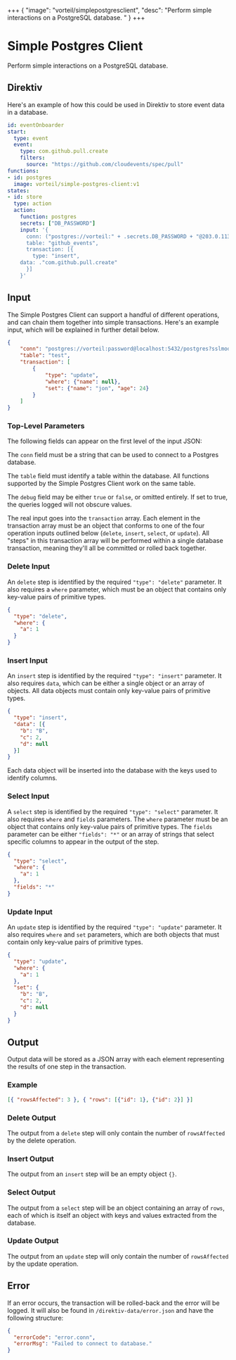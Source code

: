 +++
{
  "image": "vorteil/simplepostgresclient",
  "desc": "Perform simple interactions on a PostgreSQL database. "
}
+++
# Simple Postgres Client

Perform simple interactions on a PostgreSQL database. 

## Direktiv 

Here's an example of how this could be used in Direktiv to store event data in a database.

```yaml
id: eventOnboarder
start:
  type: event
  event: 
    type: com.github.pull.create
    filters:
      source: "https://github.com/cloudevents/spec/pull"
functions:
- id: postgres
  image: vorteil/simple-postgres-client:v1
states:
- id: store
  type: action
  action:
    function: postgres
    secrets: ["DB_PASSWORD"]
    input: '{
      conn: ("postgres://vorteil:" + .secrets.DB_PASSWORD + "@203.0.113.5:5432/github_events_db"),
      table: "github_events",
      transaction: [{
        type: "insert",
	data: ."com.github.pull.create"
      }]
    }'
```

## Input 

The Simple Postgres Client can support a handful of different operations, and can chain them together into simple transactions. Here's an example input, which will be explained in further detail below.

```json
{
    "conn": "postgres://vorteil:password@localhost:5432/postgres?sslmode=disable",
    "table": "test",
    "transaction": [
        {
            "type": "update",
            "where": {"name": null},
            "set": {"name": "jon", "age": 24}
        }
    ]
}
```

### Top-Level Parameters

The following fields can appear on the first level of the input JSON:

The `conn` field must be a string that can be used to connect to a Postgres database. 

The `table` field must identify a table within the database. All functions supported by the Simple Postgres Client work on the same table. 

The `debug` field may be either `true` or `false`, or omitted entirely. If set to true, the queries logged will not obscure values.

The real input goes into the `transaction` array. Each element in the transaction array must be an object that conforms to one of the four operation inputs outlined below (`delete`, `insert`, `select`, or `update`). All "steps" in this transaction array will be performed within a single database transaction, meaning they'll all be committed or rolled back together.

### Delete Input 

An `delete` step is identified by the required `"type": "delete"` parameter. It also requires a `where` parameter, which must be an object that contains only key-value pairs of primitive types. 

```json 
{
  "type": "delete",
  "where": {
    "a": 1
  }
}
```

### Insert Input 

An `insert` step is identified by the required `"type": "insert"` parameter. It also requires `data`, which can be either a single object or an array of objects. All data objects must contain only key-value pairs of primitive types. 

```json 
{
  "type": "insert",
  "data": [{
    "b": "B",
    "c": 2,
    "d": null
  }]
}
```

Each data object will be inserted into the database with the keys used to identify columns.

### Select Input 

A `select` step is identified by the required `"type": "select"` parameter. It also requires `where` and `fields` parameters. The `where` parameter must be an object that contains only key-value pairs of primitive types. The `fields` parameter can be either `"fields": "*"` or an array of strings that select specific columns to appear in the output of the step.

```json 
{
  "type": "select",
  "where": {
    "a": 1
  },
  "fields": "*"
}
```

### Update Input

An `update` step is identified by the required `"type": "update"` parameter. It also requires `where` and `set` parameters, which are both objects that must contain only key-value pairs of primitive types. 

```json 
{
  "type": "update",
  "where": {
    "a": 1
  },
  "set": {
    "b": "B",
    "c": 2,
    "d": null
  }
}
```

## Output

Output data will be stored as a JSON array with each element representing the results of one step in the transaction. 

### Example

```json
[{ "rowsAffected": 3 }, { "rows": [{"id": 1}, {"id": 2}] }]
```

### Delete Output

The output from a `delete` step will only contain the number of `rowsAffected` by the delete operation.

### Insert Output

The output from an `insert` step will be an empty object `{}`.

### Select Output

The output from a `select` step will be an object containing an array of `rows`, each of which is itself an object with keys and values extracted from the database.

### Update Output

The output from an `update` step will only contain the number of `rowsAffected` by the update operation.

## Error 

If an error occurs, the transaction will be rolled-back and the error will be logged. It will also be found in `/direktiv-data/error.json` and have the following structure:

```json
{
  "errorCode": "error.conn",
  "errorMsg": "Failed to connect to database."
}
```